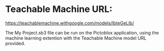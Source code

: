 # Teachable Machine URL:
https://teachablemachine.withgoogle.com/models/IbteGeLlb/

The My Project.sb3 file can be run on the Pictoblox application, using the machine learning extention with the Teachable Machine model URL provided.
